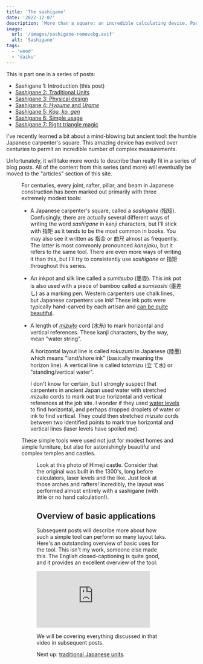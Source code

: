 ```yaml
---
title: 'The sashigane'
date: '2022-12-07'
description: 'More than a square: an incredible calculating device. Part 1 in a series.'
image:
  url: '/images/sashigane-removebg.avif'
  alt: 'Sashigane'
tags:
  - 'wood'
  - 'daiku'
---
```


<script>
  import Kanji from "$lib/components/Kanji.svelte";
  import Figure from "$lib/components/Figure.svelte";

  import Sashigane from "./sashigane-removebg.png";
  import HimejiJou from "./redd-f-wPMvPMD9KBI-unsplash.jpeg";
</script>

This is part one in a series of posts:

- Sashigane 1: Introduction (this post)
- [Sashigane 2: Traditional Units](/blog/sashigane-2)
- [Sashigane 3: Physical design](/blog/sashigane-3)
- [Sashigane 4: _Hyoume_ and _Urame_](/blog/sashigane-4)
- [Sashigane 5: _Kou,_ _ko,_ _gen_](/blog/sashigane-5)
- [Sashigane 6: Simple usage](/blog/sashigane-6)
- [Sashigane 7: Right triangle magic](/blog/sashigane-7)

I've recently learned a bit about a mind-blowing but ancient tool: the humble
Japanese carpenter's square. This amazing device has evolved over centuries to
permit an incredible number of complex measurements.

Unfortunately, it will take more words to describe than really fit in a series of
blog posts. All of the content from this series (and more) will eventually be
moved to the "articles" section of this site.

<Figure src={Sashigane} caption="A typical sashigane" />

For centuries, every joint, rafter, pillar, and beam in Japanese construction has been marked
out primarily with three extremely modest tools:

- A Japanese carpenter's square, called a _sashigane_ <Kanji client:load
  furigana="さしがね" romaji="sashigane">(指矩)</Kanji>. Confusingly, there are actually
  several different ways of writing the word _sashigane_ in kanji characters,
  but I'll stick with 指矩 as it tends to be the most common in books. You may
  also see it written as <Kanji client:load furigana="さしがね"
  romaji="sashigane">指金</Kanji> or <Kanji client:load
  furigana="かねじゃく" romaji="kanejaku">曲尺</Kanji> almost as frequently.
  The latter is most commonly pronounced _kanejaku,_ but it refers to the same
  tool. There are even more ways of writing it than this, but I'll try to
  consistently use _sashigane_ or 指矩 throughout this series.

- An inkpot and silk line called a _sumitsubo_ (<Kanji client:load furigana="すみつぼ"
  romaji="sumitsubo">墨壺</Kanji>). This ink pot is also used with a piece of
  bamboo called a _sumisashi_ (<Kanji client:load furigana="すみさし"
  romaji="sumisashi">墨差し</Kanji>) as a marking pen. Western carpenters use chalk
  lines, but Japanese carpenters use ink! These ink pots were typically
  hand-carved by each artisan and [can be quite
  beautiful](https://www.google.com/search?q=sumitsubo&tbm=isch).

- A length of [_mizuito_](https://suikoushya.com/ja/2020/04/15/mizuito/)
  cord (<Kanji client:load furigana="みずいと" romaji="mizuito">水糸</Kanji>) to mark horizontal and vertical references. These kanji characters,
  by the way, mean "water string".

  A horizontal layout line is called _rokuzumi_ in Japanese
  (<Kanji client:load furigana="ろくずみ" romaji="rokuzumi">陸墨</Kanji>) which means
  "land/shore ink" (basically meaning the horizon line). A vertical line is
  called _tatemizu_ (<Kanji client:load furigana="たてみず" romaji="tatemizu">立
  て水</Kanji>) or "standing/vertical water".

  I don't know for certain, but I strongly suspect that carpenters in ancient
  Japan used water with stretched _mizuito_ cords to mark out true
  horizontal and vertical references at the job site. I wonder if they used
  <a href="https://en.wikipedia.org/wiki/Water_level_(device)">water levels</a> to find
  horizontal, and perhaps dropped droplets of water or ink to find vertical.
  They could then stretched _mizuito_ cords between two identified points to
  mark true horizontal and vertical lines (laser levels have spoiled me).

These simple tools were used not just for modest homes and simple furniture, but
also for astonishingly beautiful and complex temples and castles.

<Figure src={HimejiJou} caption="Himeji castle" />

Look at this photo of Himeji castle. Consider that the original was built in
the 1300's, long before calculators, laser levels and the like. Just look at
those arches and rafters! Incredibly, the layout was performed almost entirely
with a sashigane (with little or no hand calculation!).

## Overview of basic applications

Subsequent posts will describe more about how such a simple tool can perform so
many layout taks. Here's an outstanding overview of basic uses for the tool. This
isn't my work, someone else made this. The English closed-captioning is quite
good, and it provides an excellent overview of the tool:

<iframe class="video" src="https://www.youtube-nocookie.com/embed/6egeYJNHjOQ" title="YouTube video player" frameborder="0" allow="accelerometer; autoplay; clipboard-write; encrypted-media; gyroscope; picture-in-picture; web-share" allowfullscreen></iframe>

We will be covering everything discussed in that video in subsequent posts.

Next up: [traditional Japanese units](/blog/sashigane-2).
